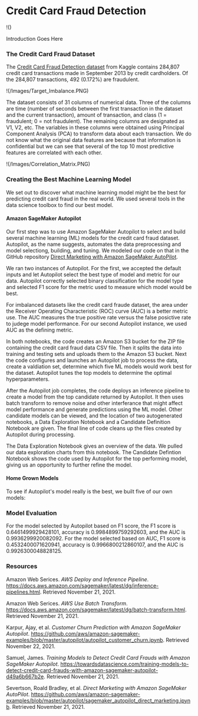 # Credit Card Fraud Detection

!()

Introduction Goes Here

### The Credit Card Fraud Dataset

The [Credit Card Fraud Detection dataset](https://www.kaggle.com/mlg-ulb/creditcardfraud) from Kaggle contains 284,807 credit card transactions made in September 2013 by credit cardholders.  Of the 284,807 transactions, 492 (0.172%) are fraudulent.  

!(/Images/Target_Imbalance.PNG)

The dataset consists of 31 columns of numerical data.  Three of the columns are time (number of seconds between the first transaction in the dataset and the current transaction), amount of transaction, and class (1 = fraudulent; 0 = not fraudulent).  The remaining columns are designated as V1, V2, etc.  The variables in these columns were obtained using Principal Component Analysis (PCA) to transform data about each transaction.  We do not know what the original data features are because that information is confidential but we can see that several of the top 10 most predictive features are correlated with each other.

!(/Images/Correlation_Matrix.PNG)

### Creating the Best Machine Learning Model

We set out to discover what machine learning model might be the best for predicting credit card fraud in the real world.  We used several tools in the data science toolbox to find our best model.

#### Amazon SageMaker Autopilot

Our first step was to use Amazon SageMaker Autopilot to select and build several machine learning (ML) models for the credit card fraud dataset.  Autopilot, as the name suggests, automates the data preprocessing and model selectiong, building, and tuning.  We modeled our code on that in the GitHub repository [Direct Marketing with Amazon SageMaker AutoPilot](https://github.com/aws/amazon-sagemaker-examples/blob/master/autopilot/sagemaker_autopilot_direct_marketing.ipynb).  

We ran two instances of Autopilot.  For the first, we accepted the default inputs and let Autopilot select the best type of model and metric for our data.  Autopilot correctly selected binary classification for the model type and selected F1 score for the metric used to measure which model would be best.  

For imbalanced datasets like the credit card fraude dataset, the area under the Receiver Operating Characteristic (ROC) curve (AUC) is a better metric use. The AUC measures the true positive rate versus the false posictive rate to judege model performance.  For our second Autopilot instance, we used AUC as the defining metric.  

In both notebooks, the code creates an Amazon S3 bucket for the ZIP file containing the credit card fraud data CSV file.  Then it splits the data into training and testing sets and uploads them to the Amazon S3 bucket.  Next the code configures and launches an Autopilot job to process the data, create a valdiation set, determine which five ML models would work best for the dataset.  Autopilot tunes the top models to determine the optimal hyperparameters.  

After the Autopilot job completes, the code deploys an inference pipeline to create a model from the top candidate returned by Autopilot.  It then uses batch transform to remove noise and other interferance that might affect model performance and generate predictions using the ML model.  Other candidate models can be viewed, and the location of two autogenerated notebooks, a Data Exploration Notebook and a Candidate Definition Notebook are given.  The final line of code cleans up the files created by Autopilot during processing.

The Data Exploration Notebook gives an overview of the data.  We pulled our data exploration charts from this notebook.  The Candidate Defintion Notebook shows the code used by Autopilot for the top performing model, giving us an opportunity to further refine the model.

#### Home Grown Models

To see if Autopilot's model really is the best, we built five of our own models:



### Model Evaluation

For the model selected by Autopilot based on F1 score, the F1 score is 0.6461499929428101, accuracy is 0.9984899759292603, and the AUC is 0.9936299920082092.  For the model selected based on AUC, F1 score is 0.4532400071620941, accuracy is 0.9966800212860107, and the AUC is 0.9926300048828125.

### Resources

Amazon Web Serices. *AWS Deploy and Inference Pipeline*. https://docs.aws.amazon.com/sagemaker/latest/dg/inference-pipelines.html. Retrieved November 21, 2021.

Amazon Web Serices. *AWS Use Batch Transform*. https://docs.aws.amazon.com/sagemaker/latest/dg/batch-transform.html. Retrieved November 21, 2021.

Karpur, Ajay, et al. *Customer Churn Prediction with Amazon SageMaker Autopilot*. https://github.com/aws/amazon-sagemaker-examples/blob/master/autopilot/autopilot_customer_churn.ipynb. Retrieved November 22, 2021.

Samuel, James. *Training Models to Detect Credit Card Frauds with Amazon SageMaker Autopilot*. https://towardsdatascience.com/training-models-to-detect-credit-card-frauds-with-amazon-sagemaker-autopilot-d49a6b667b2e. Retrieved November 21, 2021.

Severtson, Roald Bradley, et al. *Direct Marketing with Amazon SageMaker AutoPilot*. https://github.com/aws/amazon-sagemaker-examples/blob/master/autopilot/sagemaker_autopilot_direct_marketing.ipynb. Retrieved November 21, 2021.
